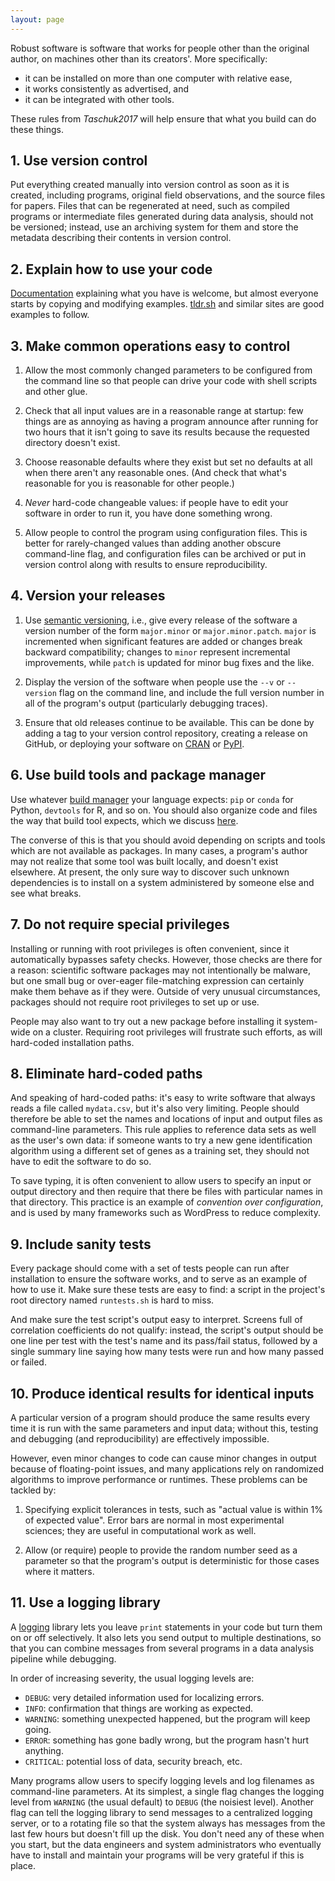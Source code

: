 ```yaml
---
layout: page
---
```


Robust software is software that works for people other than the
original author, on machines other than its creators'. More
specifically:

- it can be installed on more than one computer with relative ease,
- it works consistently as advertised, and
- it can be integrated with other tools.

These rules from <cite>Taschuk2017</cite> will help ensure that
what you build can do these things.

## 1. Use version control

Put everything created manually into version control as soon as it is
created, including programs, original field observations, and the
source files for papers. Files that can be regenerated at need, such
as compiled programs or intermediate files generated during data
analysis, should not be versioned; instead, use an archiving system
for them and store the metadata describing their contents in version
control.

## 2. Explain how to use your code

[Documentation](../communication/) explaining what you have is welcome,
but almost everyone starts by copying and modifying examples.
[tldr.sh](https://tldr.sh/) and similar sites are good examples to follow.

## 3. Make common operations easy to control

1. Allow the most commonly changed parameters to be configured from the command line
   so that people can drive your code with shell scripts and other glue.

2. Check that all input values are in a reasonable range at startup:
   few things are as annoying as having a program announce after running
   for two hours that it isn't going to save its results because the
   requested directory doesn't exist.

3. Choose reasonable defaults where they exist but
   set no defaults at all when there aren't any reasonable ones.
   (And check that what's reasonable for you is reasonable for other people.)

4. *Never* hard-code changeable values:
   if people have to edit your software in order to run it,
   you have done something wrong.

5. Allow people to control the program using configuration files.
   This is better for rarely-changed values than adding another obscure command-line flag,
   and configuration files can be archived or put in version control
   along with results
   to ensure reproducibility.

## 4. Version your releases

1. Use [semantic versioning](g#semantic-versioning),
   i.e.,
   give every release of the software a version number of the form
   `major.minor` or `major.minor.patch`.
   `major` is incremented when significant features are added
   or changes break backward compatibility;
   changes to `minor` represent incremental improvements,
   while `patch` is updated for minor bug fixes and the like.

2. Display the version of the software when people use the `--v` or `--version` flag
   on the command line,
   and include the full version number in all of the program's output
   (particularly debugging traces).

3. Ensure that old releases continue to be available.
   This can be done by adding a tag to your version control repository,
   creating a release on GitHub,
   or deploying your software on [CRAN](https://cran.r-project.org/)
   or [PyPI](https://pypi.org/).

## 6. Use build tools and package manager

Use whatever [build manager](g#build-manager) your language expects:
`pip` or `conda` for Python,
`devtools` for R,
and so on.
You should also organize code and files the way that build tool expects,
which we discuss [here](../mechanics/).

The converse of this is that you should avoid depending on scripts and
tools which are not available as packages. In many cases, a program's
author may not realize that some tool was built locally, and doesn't
exist elsewhere. At present, the only sure way to discover such
unknown dependencies is to install on a system administered by someone
else and see what breaks.

## 7. Do not require special privileges

Installing or running with root privileges is often convenient,
since it automatically bypasses safety checks.
However, those checks are there for a reason:
scientific software packages may not intentionally be malware,
but one small bug or over-eager file-matching expression
can certainly make them behave as if they were.
Outside of very unusual circumstances,
packages should not require root privileges to set up or use.

People may also want to try out a new package before installing it system-wide on a cluster.
Requiring root privileges will frustrate such efforts,
as will hard-coded installation paths.

## 8. Eliminate hard-coded paths

And speaking of hard-coded paths:
it's easy to write software that always reads a file called `mydata.csv`,
but it's also very limiting.
People should therefore be able to set the names and locations of input and output files
as command-line parameters.
This rule applies to reference data sets as well as the user's own data:
if someone wants to try a new gene identification algorithm
using a different set of genes as a training set,
they should not have to edit the software to do so.

To save typing,
it is often convenient to allow users to specify an input or output directory
and then require that there be files with particular names in that directory.
This practice is an example of *convention over configuration*,
and is used by many frameworks such as WordPress to reduce complexity.

## 9. Include sanity tests

Every package should come with a set of tests people can run after installation
to ensure the software works,
and to serve as an example of how to use it.
Make sure these tests are easy to find:
a script in the project's root directory named `runtests.sh` is hard to miss.

And make sure the test script's output easy to interpret.
Screens full of correlation coefficients do not qualify:
instead, the script's output should be one line per test
with the test's name and its pass/fail status,
followed by a single summary line saying
how many tests were run and how many passed or failed.

## 10. Produce identical results for identical inputs

A particular version of a program should produce the same results every time it is run
with the same parameters and input data;
without this,
testing and debugging (and reproducibility) are effectively impossible.

However,
even minor changes to code can cause minor changes in output because of floating-point issues,
and many applications rely on randomized algorithms to improve performance or runtimes.
These problems can be tackled by:

1. Specifying explicit tolerances in tests,
   such as "actual value is within 1% of expected value".
   Error bars are normal in most experimental sciences;
   they are useful in computational work as well.

2. Allow (or require) people to provide the random number seed as a parameter
   so that the program's output is deterministic for those cases where it matters.

## 11. Use a logging library

A [logging](g#logging) library lets you leave `print` statements in your code
but turn them on or off selectively.
It also lets you send output to multiple destinations,
so that you can combine messages from several programs in a data analysis pipeline while debugging.

In order of increasing severity,
the usual logging levels are:

- `DEBUG`: very detailed information used for localizing errors.
- `INFO`: confirmation that things are working as expected.
- `WARNING`: something unexpected happened, but the program will keep going.
- `ERROR`: something has gone badly wrong, but the program hasn't hurt anything.
- `CRITICAL`: potential loss of data, security breach, etc.

Many programs allow users to specify logging levels and log filenames as command-line parameters.
At its simplest,
a single flag changes the logging level from `WARNING` (the usual default)
to `DEBUG` (the noisiest level).
Another flag can tell the logging library to send messages to a centralized logging server,
or to a rotating file
so that the system always has messages from the last few hours
but doesn't fill up the disk.
You don't need any of these when you start,
but the data engineers and system administrators
who eventually have to install and maintain your programs
will be very grateful if this is place.
